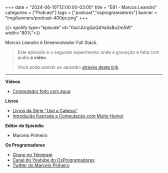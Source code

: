 +++
date = "2024-06-10T12:00:00-03:00"
title = "E81 - Marcos Leandro"
categories = ["Podcast"]
tags = ["podcast","osprogramadores"]
banner = "img/banners/podcast-400px.png"
+++


{{< spotify type="episode" id="0sclJUrgQxQdVa5aBu2m5W" width="80%">}}

Marcos Leandro é Desenvolvedor Full Stack.


> Este episódio é o segundo experimento onde a gravação é feita com áudio **e vídeo**.
> 
> Você pode assistir ao episódio [através deste link](https://www.youtube.com/watch?v=td2gkzHyUaI).
 

___

**Vídeos**

- [Computador feito com água](https://www.youtube.com/watch?v=IxXaizglscw)

**Livros**

- [Livros da Série "Use a Cabeça"](https://www.amazon.com.br/s?k=use+a+cabe%C3%A7a+programa%C3%A7%C3%A3o&__mk_pt_BR=%C3%85M%C3%85%C5%BD%C3%95%C3%91&crid=3L6PEWDVN118&sprefix=use+a+cabe%C3%A7a+programa%C3%A7%C3%A3o%2Caps%2C201&ref=nb_sb_noss_1)
- [Introdução Ilustrada a Computação com Muito Humor](https://lojasebocultural.com.br/produto/introducao-ilustrada-a-computacao-com-muito-humor/)


**Editor do Episódio**

- Marcelo Pinheiro

**Os Programadores**

- [Grupo no Telegram](https://t.me/osprogramadores)
- [Canal do Youtube do OsProgramadores](https://www.youtube.com/channel/UCt_YNYGl6K5yNXlXEQDdwWg?view_as=subscriber)
- [Twitter do Marcelo Pinheiro](https://twitter.com/mpinheir)


